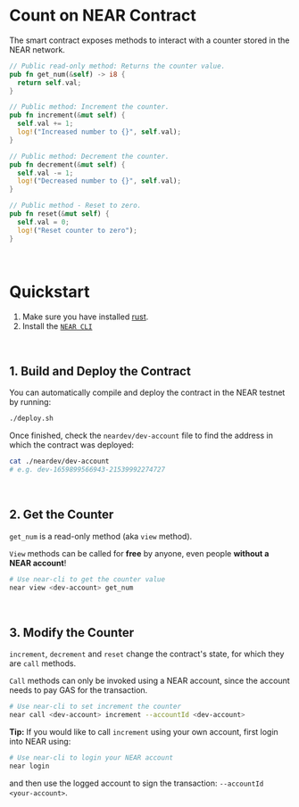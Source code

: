 # Count on NEAR Contract

The smart contract exposes methods to interact with a counter stored in the NEAR network.

```rust
// Public read-only method: Returns the counter value.
pub fn get_num(&self) -> i8 {
  return self.val;
}

// Public method: Increment the counter.
pub fn increment(&mut self) {
  self.val += 1;
  log!("Increased number to {}", self.val);
}

// Public method: Decrement the counter.
pub fn decrement(&mut self) {
  self.val -= 1;
  log!("Decreased number to {}", self.val);
}

// Public method - Reset to zero.
pub fn reset(&mut self) {
  self.val = 0;
  log!("Reset counter to zero");
}
```

<br />

# Quickstart

1. Make sure you have installed [rust](https://rust.org/).
2. Install the [`NEAR CLI`](https://github.com/near/near-cli#setup)

<br />

## 1. Build and Deploy the Contract
You can automatically compile and deploy the contract in the NEAR testnet by running:

```bash
./deploy.sh
```

Once finished, check the `neardev/dev-account` file to find the address in which the contract was deployed:

```bash
cat ./neardev/dev-account
# e.g. dev-1659899566943-21539992274727
```

<br />

## 2. Get the Counter

`get_num` is a read-only method (aka `view` method).

`View` methods can be called for **free** by anyone, even people **without a NEAR account**!

```bash
# Use near-cli to get the counter value
near view <dev-account> get_num
```

<br />

## 3. Modify the Counter
`increment`, `decrement` and `reset` change the contract's state, for which they are `call` methods.

`Call` methods can only be invoked using a NEAR account, since the account needs to pay GAS for the transaction.

```bash
# Use near-cli to set increment the counter
near call <dev-account> increment --accountId <dev-account>
```

**Tip:** If you would like to call `increment` using your own account, first login into NEAR using:

```bash
# Use near-cli to login your NEAR account
near login
```

and then use the logged account to sign the transaction: `--accountId <your-account>`.